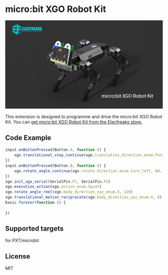 # micro:bit XGO Robot Kit

![](/xgo.png/)

This extension is designed to programme and drive the micro:bit XGO Robot Kit. You can [get micro:bit XGO Robot Kit from the Elecfreaks store.](https://www.elecfreaks.com/micro-bit-xgo-robot-kit.html)

## Code Example
```JavaScript
input.onButtonPressed(Button.A, function () {
    xgo.translational_step_continue(xgo.translation_direction_enum.Forward, 10, 5)
})
input.onButtonPressed(Button.B, function () {
    xgo.rotate_angle_continue(xgo.rotate_direction_enum.turn_left, 60, 5)
})
xgo.init_xgo_serial(SerialPin.P1, SerialPin.P2)
xgo.execution_action(xgo.action_enum.Squat)
xgo.rotate_angle_reel(xgo.body_direction_xyz_enum.X, 120)
xgo.translational_motion_reciprocate(xgo.body_direction_xyz_enum.X, 6)
basic.forever(function () {
	
})
```

## Supported targets
for PXT/microbit

## License
MIT